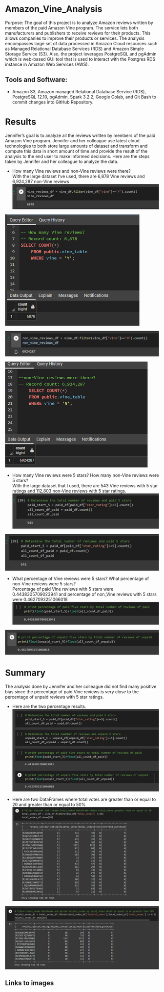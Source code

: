 
# Amazon_Vine_Analysis

Purpose:
The goal of this project is to analyze Amazon reviews written by members of the paid Amazon Vine program. The service lets both manufacturers and publishers to receive reviews for their products. This allows companies to improve their products or services. The analysis encompasses large set of data processed in Amazon Cloud resources such as Managed Relational Database Services (RDS) and Amazon Simple Storage Service (S3). Also, the project leverages PostgreSQL and pgAdmin which is web-based GUI tool that is used to interact with the Postgres RDS instance in Amazon Web Services (AWS).

## Tools and Software: 
- Amazon S3, Amazon managed Relational Database Service (RDS), PostgreSQL 12.10, pgAdmin, Spark 3.2.2,  Google Colab, and Git Bash to commit changes into GitHub Repository.


# Results
Jennifer’s goal is to analyze all the reviews written by members of the paid Amazon Vine program. Jennifer and her colleague use latest cloud technologies to both store large amounts of dataset and transform and compute this data in short amount of time and provide the result of the analysis to the end user to make informed decisions.  Here are the steps taken by Jennifer and her colleague to analyze the data.

-	How many Vine reviews and non-Vine reviews were there? <br>
With the large dataset I’ve used, there are 6,878 Vine reviews and 6,924,287 non-Vine reviews<br>
![Count of Vine Reviews DataFrame](/Resources/Count_Vine_Reviews_df.png)<br>

![Count of Vine Reviews Database Query](/Resources/Count_Vine_Reviews_db.png)<br>

![Count of Non Vine Reviews DataFrame](/Resources/Count_Non_Vine_Reviews_df.png)<br>

![Count of Non Vine Reviews Database Query](/Resources/Count_Non_Vine_Reviews_db.png)<br>




-	How many Vine reviews were 5 stars? How many non-Vine reviews were 5 stars? <br>
With the large dataset that I used, there are 543 Vine reviews with 5 star ratings and 112,803 non-Vine reviews with 5 star ratings. <br>
![Count of Vine Reviews with 5 Star DataFrame](/Resources/Count_Vine_Reviews_With_5_Stars_df.png)<br>

![Count of Non Vine Reviews with 5 Star DataFrame](/Resources/Count_Vine_Reviews_With_5_Stars_df.png)<br>

-	What percentage of Vine reviews were 5 stars? What percentage of non-Vine reviews were 5 stars? <br>
Percentage of paid Vine reviews with 5 stars were 0.4438305709023941 and percentage of non_Vine reviews with 5 stars were 0.4627093251066018<br>
![Percentage of Vine Reviews with 5 Star DataFrame](/Resources/Percentage_Vine_Reviews_With_5_Stars_df.png)<br>

![Count of Non Vine Reviews with 5 Star DataFrame](/Resources/Percentage_Non_Vine_Reviews_With_5_Stars_db.png)<br>



# Summary
The analysis done by Jennifer and her colleague did not find many positive bias since the percentage of paid Vine reviews is very close to the percentage of unpaid reviews with 5 star ratings.
- Here are the two percentage results. <br>
![Percentage of Vine and Non Vine Reviews with 5 Star DataFrame](/Resources/Determine_PaidReviews_UnpaidReviews_Percentages.png)<br>

- Here are two DataFrames where total votes are greater than or equal to 20 and greater than or equal to 50% <br>
![Total votes DataFrame greater than or equal to 20](/Resources/Create_TotalVotes_GT20_DataFrame.png)<br>

![Total votes DataFrame greater than or equal to 50 Percent](/Resources/Create_TotalVotes_GT_50Percent_DataFrame.png)<br>



## Links to images

